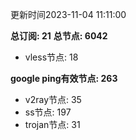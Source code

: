 更新时间2023-11-04 11:11:00

**总订阅: 21**
**总节点: 6042**
- vless节点: 18

**google ping有效节点: 263**
- v2ray节点: 35
- ss节点: 197
- trojan节点: 31
